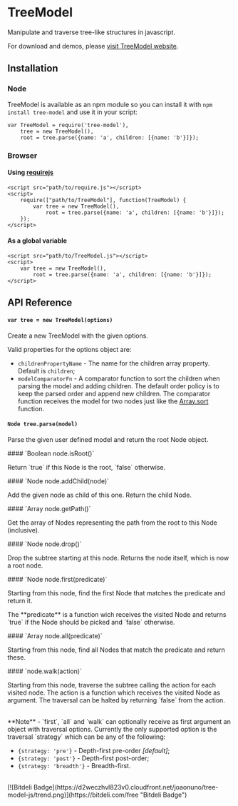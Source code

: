 # TreeModel

Manipulate and traverse tree-like structures in javascript.

For download and demos, please [visit TreeModel website](http://jnuno.com/tree-model-js).

## Installation

### Node
TreeModel is available as an npm module so you can install it with `npm install tree-model` and use it in your script:

```
var TreeModel = require('tree-model'),
    tree = new TreeModel(),
    root = tree.parse({name: 'a', children: [{name: 'b'}]});
```

### Browser
#### Using [requirejs](http://requirejs.org/)
```
<script src="path/to/require.js"></script>
<script>
    require(["path/to/TreeModel"], function(TreeModel) {
        var tree = new TreeModel(),
            root = tree.parse({name: 'a', children: [{name: 'b'}]});
    });
</script>
```
#### As a global variable
```
<script src="path/to/TreeModel.js"></script>
<script>
    var tree = new TreeModel(),
        root = tree.parse({name: 'a', children: [{name: 'b'}]});
</script>
```

## API Reference
#### `var tree = new TreeModel(options)`
<p>Create a new TreeModel with the given options.</p>
Valid properties for the options object are:

* `childrenPropertyName` - The name for the children array property. Default is `children`;
* `modelComparatorFn` - A comparator function to sort the children when parsing the model and adding children. The default order policy is to keep the parsed order and append new children. The comparator function receives the model for two nodes just like the [Array.sort](https://developer.mozilla.org/en-US/docs/Web/JavaScript/Reference/Global_Objects/Array/sort) function.

#### `Node tree.parse(model)`
<p>Parse the given user defined model and return the root Node object.</p>
#### `Boolean node.isRoot()`
<p>Return `true` if this Node is the root, `false` otherwise.</p>
#### `Node node.addChild(node)`
<p>Add the given node as child of this one. Return the child Node.</p>
#### `Array<Node> node.getPath()`
<p>Get the array of Nodes representing the path from the root to this Node (inclusive).</p>
#### `Node node.drop()`
<p>Drop the subtree starting at this node. Returns the node itself, which is now a root node.</p>
#### `Node node.first(predicate)`
<p>Starting from this node, find the first Node that matches the predicate and return it.</p><p>The **predicate** is a function wich receives the visited Node and returns `true` if the Node should be picked and `false` otherwise.</p>
#### `Array<Node> node.all(predicate)`
<p>Starting from this node, find all Nodes that match the predicate and return these.</p>
#### `node.walk(action)`
<p>Starting from this node, traverse the subtree calling the action for each visited node. The action is a function which receives the visited Node as argument. The traversal can be halted by returning `false` from the action.</p>
<br />
**Note** - `first`, `all` and `walk` can optionally receive as first argument an object with traversal options. Currently the only supported option is the traversal `strategy` which can be any of the following:

* `{strategy: 'pre'}` - Depth-first pre-order *[default]*;
* `{strategy: 'post'}` - Depth-first post-order;
* `{strategy: 'breadth'}` - Breadth-first.

<br />
[![Bitdeli Badge](https://d2weczhvl823v0.cloudfront.net/joaonuno/tree-model-js/trend.png)](https://bitdeli.com/free "Bitdeli Badge")
